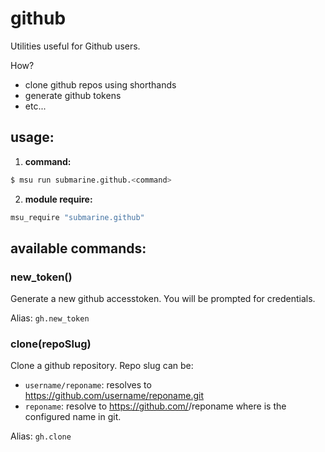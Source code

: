 
# github

Utilities useful for Github users.

How?

* clone github repos using shorthands
* generate github tokens
* etc...

## usage:

1. **command:**

  ```bash
  $ msu run submarine.github.<command>
  ```

2. **module require:**

  ```bash
  msu_require "submarine.github"
  ```

## available commands:

### new_token()

Generate a new github accesstoken. You will be prompted for credentials.

Alias: `gh.new_token`


### clone(repoSlug)

Clone a github repository. Repo slug can be:
  * `username/reponame`: resolves to https://github.com/username/reponame.git
  * `reponame`: resolve to https://github.com/<username>/reponame where <username> is the configured name in git.

Alias: `gh.clone`
